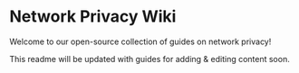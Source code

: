 # Network Privacy Wiki
Welcome to our open-source collection of guides on network privacy!

This readme will be updated with guides for adding & editing content soon.